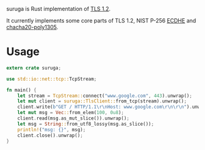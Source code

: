 suruga is Rust implementation of [TLS 1.2][tls-12].

It currently implements some core parts of TLS 1.2,
NIST P-256 [ECDHE][tls-ecc] and [chacha20-poly1305][tls-chacha20-poly1305].

# Usage

```Rust
extern crate suruga;

use std::io::net::tcp::TcpStream;

fn main() {
    let stream = TcpStream::connect("www.google.com", 443).unwrap();
    let mut client = suruga::TlsClient::from_tcp(stream).unwrap();
    client.write(b"GET / HTTP/1.1\r\nHost: www.google.com\r\n\r\n").unwrap();
    let mut msg = Vec::from_elem(100, 0u8);
    client.read(msg.as_mut_slice()).unwrap();
    let msg = String::from_utf8_lossy(msg.as_slice());
    println!("msg: {}", msg);
    client.close().unwrap();
}
```

[tls-12]: http://tools.ietf.org/html/rfc5246
[tls-ecc]: http://tools.ietf.org/html/rfc4492
[tls-chacha20-poly1305]: https://tools.ietf.org/html/draft-agl-tls-chacha20poly1305-04

